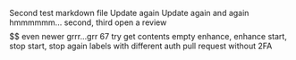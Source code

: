 Second test markdown file
Update again
Update again and again
hmmmmmm...
second, third
open a review
$$$$
$$
even newer
grrr...grr
67
try get
contents
empty
enhance, enhance
start, stop
start, stop
again
labels
with different auth
pull request without 2FA
